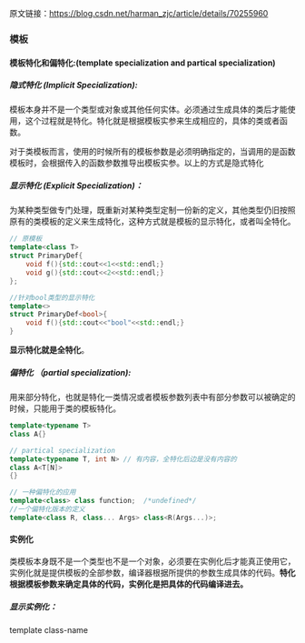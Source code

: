 原文链接：https://blog.csdn.net/harman_zjc/article/details/70255960



### 													模板

#### 模板特化和偏特化:(template specialization and partical specialization)

##### 隐式特化 (Implicit Specialization):

模板本身并不是一个类型或对象或其他任何实体。必须通过生成具体的类后才能使用，这个过程就是特化。特化就是根据模板实参来生成相应的，具体的类或者函数。

对于类模板而言，使用的时候所有的模板参数是必须明确指定的，当调用的是函数模板时，会根据传入的函数参数推导出模板实参。以上的方式是隐式特化

##### 显示特化 (Explicit Specialization)：

为某种类型做专门处理，既重新对某种类型定制一份新的定义，其他类型仍旧按照原有的类模板的定义来生成特化，这种方式就是模板的显示特化，或者叫全特化。

```c++
// 原模板
template<class T> 
struct PrimaryDef{
    void f(){std::cout<<1<<std::endl;}
    void g(){std::cout<<2<<std::endl;}
};

//针对bool类型的显示特化
template<>
struct PrimaryDef<bool>{
    void f(){std::cout<<"bool"<<std::endl;}
}
```

**显示特化就是全特化**。

##### 偏特化 （partial specialization):

用来部分特化，也就是特化一类情况或者模板参数列表中有部分参数可以被确定的时候，只能用于类的模板特化。

```c++
template<typename T>
class A{}

// partical specialization
template<typename T, int N> // 有内容，全特化后边是没有内容的
class A<T[N]>
{}

// 一种偏特化的应用
template<class> class function;  /*undefined*/
//一个偏特化版本的定义
template<class R, class... Args> class<R(Args...)>;
```

#### 实例化

类模板本身既不是一个类型也不是一个对象，必须要在实例化后才能真正使用它，实例化就是提供模板的全部参数，编译器根据所提供的参数生成具体的代码。**特化根据模板参数来确定具体的代码，实例化是把具体的代码编译进去。**

##### 显示实例化：

template class-name<template arguments>。主要作用是告知编译器将类模板的一个特化版本的代码编译进去。可实例化的部分有：class， Function， Member Function， Member classes， static data members of class templates.

##### 隐式实例化：

当代码中引用了一个模板，且需要一个完整定义的类型的时候，或者当类型的完整性影响到了代码，并且此时特定的类型没有被显示实例化，那么隐式实例化就会发生。

```c++
template<class T> struct Z{
	void f(){};
    void g(); // never defined
}

template struct Z<double>; // explicit instantiation.
Z<int> a;   // implicit instantiation of Z<int>
Z<char>* p; // nothing is instantiated here.
p->f();  // implicit instantiation of Z<char> and Z<char>::f() occurs here.
		// Z<char>::g is never needed and never instantiated here.
   
```

只有当用到模板类的时候才会实例化。**显示的特化总是伴随着实例化**。

##### 实例化的作用：

+ 模板的实现和定义分开在不同的文件中。当编译器在编译一个cpp文件的时候，用到一个类型只要是声明了，要么在自己里面定义，要么在别的地方定义，所以不会报错。链接的时候回查找相关的目标文件已找到所需的定义。如果一个头文件声明了template.h,定义在template.cpp中，使用在reference.cpp中。编译template.cpp的时候，由于没有在该文件中实例化它所以模板不会被编译进去。在reference.cpp中，由于看不到template.cpp定义，用到其模板如Test<int>的时候编译器认为是别处定义的，也不会实例化它，进而报错。所以模板的定义和实现都是放在头文件里面。若要分开，可以在reference.cpp中显示实例化，这样能保证编译进去。

+ 单独显示实例化一个函数的作用。

  模板编译的时候，按需编译。链接的时候有重复会进行合并。如果有A.cpp和B.cpp两个类，A中定义了一个Test<int>对象，将其传入到B的一个接受Test<int>类型的指针的函数时，对B而言不需要Test的构造和析构函数了，只需实例化testInterface即可。

  ```c++
  #include<iostream>
  template<typename T> 
  class Test
  {
   public:
      void testInterface()
      {
          std::cout<<1;
      }
  };
  //特化，伴随着实例化
  template<>
  void Test<int>::testInterface()
  {
      std::cout<<2;
  }
  ```

  

#### 模板参数的三种形式：

```c++
template<typename T> className
```

上面的定义中，T就是一个模板参数。使用模板的时候，需要指定该模板的所有参数以生成模板的一个特化。指定的方法可以不是显示指定，但必须可推导。

+ 类型参数：模板参数是一个类型。使用类型参数时，不能用它做没有定义的工作。

  ```c++
  template<class T>
  class Test
  {
  public:
      T tObj;
      T* tPtr;
      std::list<T> l;
      T* createInsideObj();
  }
  
  class A
  {
      A(){}
  }
  ```

  对于类A来说，其默认构造函数是隐式的，所以模板编译不会通过。如果去掉tObj,tPtr的定义，只要不调用createInsideObject，就不会报错，因为不会实例化。

+ 非类型模板参数：可用作非类型参数的有

  + integral
  + pointers to objects
  + pointers to functions
  + lvalue reference paramters
  + pointer to members
  + enumeration tpe
  + nullptr

  ```c++
  int ai[5];
  template<const int* pci> struct X{}
  X<ai> xi; // conversion occures.
  
  struct Y{
      void func(){};
  }
  
  struct YY{
      static Y y;
  }
  
  Y YY::y;
  
  template<const Y* b> struct Z{}
  Y y;
  Z<&YY::y> z;
  
  tempalte<int (&pa)[5]> struct W{}
  W<ai> w; // no conversion
  
  void f(char);
  void f(int);
  
  template<void (*pf)(int)> struct RR{}
  RR<&f> a;   // select f(int);
  
  template<void (Y::*pf)()> struct RD{}
  RD<&Y::func> rd;
  
  ```

  对于指针类型和引用类型，用来赋值的对象必须是有链接的。

+ 模板参数

  ```c++
  template<class T, int a> class A{}
  
  template<template<typename, int> class V>
  class C
  {
   public:
      V<int, 5> y;
  }
  
  int main()
  {
      C<A> aa;
  }
  ```

##### 函数模板

不同的模板参数对应了不同的模板实例，而模板本身是否使用这些模板参数完全就是需求上的问题了，对于模板来讲如果没有在定义中用到模板参数那么每个版本的定义时是没有差异的，但是他们是不同的实例，而且实例间毫无关系。

##### 函数模板的实例化

函数模板也存在现实实例化和隐式实例化。现实实例化语法：

```c++
// declaration of template function
template<typename T, int N>
void function()
{}

// explicit instantiation
template void function<int, 10>();

// second type
template <typename T>
void func(T arg)
{}
// instantiation
template void func(int);
template void func<>(int);
```

对于第二种实例化方式，函数模板中其模板参数T在函数中给函数参数做了类型，所以只要函数类型确定了，模板参数也就可以确定，所以同样能实例化，小括号<>要不要都可以。

**函数模板不支持偏特化**，如果在使用上遇到这样的情况通过**函数重载**来解决。

##### 函数模板的实参演绎（Template argument deduction）

In order to instantiate a function tempalte, every template argument must be known, but not every template has to be sepcified. When possible, the compiler will deduce the missing template argument from the function arguments. This occurs when a function call is attemped, when an address of a function template is taken, and in some other contexts.

```c++
template<typename To, typename From> To convert(From f);

void g(double d)
{
    int i = convert<int>(d); // deduce To from int, From to double
    char c = convert<char>(d);
    int(*ptr)(float) = convert;
}
```

实参演绎中如果推导出来的结果间有矛盾会出现匹配失败的情况，**匹配时没有隐式转型**。匹配失败并不会被看成一个错误。

对于函数的模板是一个函数指针类型时，如果传入的实参是一组重载函数，那么如果仅有一个函数可以最佳配得参数类型的时候就会以此函数版本作为参数调用，否则会报错。

```c++
template<class T> int f(T(*p)(T));
int g(int);
int g(char);

f(g); // the first is used
```

在进行模板参数演绎以前，编译器通常会做一些工作让匹配更容易。当函数Parameter不是一个引用类型时：

+ Argument是一个数组类型，那么Argument被替换为该数组成员类型的指针类型。
+ Argument是一个函数类型，将被替换为该函数的指针类型。
+ Argument是CV限定类型(const或volatile)，忽略其cv属性。

```c++
template<class T> void f(T);
int a[3];
f(a);  // adjusted to int*, deduce T = int*

const int b = 13;
f(b); // adjust to int, deduce T = int, ignore CV

void g(int);
f(g); // adjust to void (*)(int), deduce T = void(*)(int)
```

+ 如果模板parameter是一个CV限定类型，则忽略其CV属性

+ 如果模板parameter是一个引用类型，P将被修正为其引用的类型。

+ 如果模板parameter是一个非CV限定的右值引用，而传入的实参Argument是一个左值，那么A将被修正为该左值类型的左值引用

  ```c++
  template<class T>
  int f(T&&);  // P is an rvalue reference to cv-unqualified T
  
  template<class T>
  int g(const T&&);  // P is an rvalue reference to cv-qualified T
  
  int main()
  {
      int i;
      int n1 = f(i);  // argument is lvalue: calls f<int&>(int&);
      int n2 = f(0);  // argument is not lvalue: calls f<int&>(int&&);
      
      // int n3 = g(i); // error: deduces to g<int>(const int&&), which can not bind an rvalue reference to an lvalue.
  }
  ```

+ 推倒后的类型可以比实参类型A多顶层的CV限定

  ```c++
  template<typename T> void f(const T& t);
  bool a = false;
  f(a); // P = const T&, adjusted to const T, A = bool; deduced T = bool, deduced A = const bool, deduced A is more cv-qualified that A
  ```

+ 如果传递的实参类型可以通过限定转型（qualifier conversion）转换成推导后的类型，也是允许的

  ```c++
  template<typename T> void f(const T*);
  int *p;
  f(p); // P = const T*, A = int*; deduced T = int, deduced A = const int*
  		// qualification conversion applies.(from int* to const int*)
  ```

+ 如果P是一个模板类型的引用或者直接引用，而传递的A是P的子类模板类型，同样可以。

  ```c++
  template<class T> struct B{};
  template<classs T> struct D: public B<T>{};
  template<class T> void f(B<T>&){}
  
  int main()
  {
      D<int> d;
      f(d); //子类转换
  }
  ```

+ 如果P是一个嵌套名说明符(nested-name-specifier)，那么其所含的模板参数是不可推导的。嵌套名称说明符就是用来限定作用域的::符号左边部分，比如std::cout中的std就是嵌套名说明符。

  ```c++
  template<typename T> struct identity {typedef T type;};
  template<typename T> void bad(std::vector<T> x, T value=1);
  template<typename T> void good(std::vector<T> x, typename identity<T>::type value = 1);
  
  std::vector<std::complex<double>> x;
  bad(x, 1.2); // P1 = std::vector<T>, A1 = std::vector<std::complex<double>>
  			// deduce T = std::complex<double>
  			// P2 / A2: deduced T = double
  			// error: deduction fails, T is ambigulous
  
  good(x, 1.2);  // P1 / A1: deduced T = std::vector<std::complex<double>>
  			   // P2 = identity<T>::type, A2 = double,
  // P2 / A2: used T deduced by P1 / A1 because T is to the left of :: in P2
  // OK, T = std::complex<double>
  ```

+ 如果非类型模板参数存在于子表达式中，则模板参数不可推导

  ```c++
  template<std::size_t N> void f(std::array<int, 2 * N> a);
  std::array<int, 10> a;
  f(a); // P = std::array<int, 2*N> a = std::array<int, 10>
  	// 2 * N is non-deduced context, N cannot be deduced
  	// note: f(std::array<int, N> a) would be able to deduce N
  ```

+ 函数的默认参数不能用来推导T

  ```c++
  template<typename T, typename F>
  void f(const std::vector<T> &v, const F&comp = std::less<T>());
  std::vector<std::string> v(3);
  f(v); // P2 is non-deduced context for F;
  ```

+ 如果A是一组重载函数，且存在多于一个的匹配或不存在匹配时，则T不可推导

  ```c++
  template<typename T> void out(const T &value){}
  out("123"); // P = const T&, A = const char[4] lvalue, deduced T = char[4]
  out(std::endl);  // A is function template, T is non-deduced context.
  ```

+ 如果A是一个初始化列表，而P不是std::initializer_list类型或其引用类型，则P中的T不可推导

  ```c++
  #include <vector>
  #include <initializer_list>
  
  template<class T> void g1(std::vector<T>);
  template<class T> void g2(std::vector<T>, Tx);
  template<class T> void g3(std::initializer_list<T>);
  
  g1({2,2,3}); // p = std::vector<T>, A = {1, 2, 4}: T is non-deduced context, error here
  
  g2({2,2,4}, 10); // T can be deduced from A1, but can be deduced from A2, passed compile
   
  g3({1, 2, 3}) // P is std::initializer_list<T>, deduced T = int
     
  ```

+ 如果P中包含一个模板参数列表，且有参数扩展包，如果参数扩展包位置不在P的模板参数列表的最后，则不可推导

  ```c++
  template<int...> struct T{}
  
  template<int... Ts1, int N, int... Ts2>
  void good(const T<N, Ts...>& arg1, const T<N, Ts...>&);
  
  template<int... Ts1, int N, int... Ts2>
  void bad(const T<Ts1..., N>& arg1, const T<Ts2..., N>&);
  
  T<1, 2> t1;
  T<1, -1, 0> t2;
  
  good(t1, t2);  // P1 is const T<N, Ts1...>&, A1 is T<1, 2>: deduced N is 1, 				deduced Ts1 = [2],
  				// p2 is const<N, Ts2...>&, A2 is T<1, -1, 0>: deduced N is 					1, Ts2 is [-1, 0]
  
  bad(t1, t2);  // p1 = const T<Ts1..., N>&, A1 = T<1, 2>, pcak extension is not in the last of the parameters, so can't be deduced here.
  
  ```

+ 如果P是一个非引用数组类型，则其主边界不可推导

  ```c++
  template<int i> void f1(int a[10][i]);
  template<int i> void f2(int a[i][20]); 
  template<int i> void f3(int (&a)[i][20]); // p = int(&)[i][20], reference to array
  
  void g()
  {
      int a[10][20];
      f1(a); // ok: deduced i = 20
      f1<20>(a);  // 0k
      f2(a);  // error: i is non-deduced here
      f2<10>(a); // 0K
      f3(a);  // ok, deduced i = 10;
      f3<10>(a); // ok
  }
  ```






### 									可变参数模板

```c++
template<typename T>
T adder(T v)
{
    return v;
}

template<typename T, typename... Args>
T adder(T first, Args... args)
{
    return first + adder(args...);
}
```

typename... Args是**模板参数包**，而Args... args被称为**函数参数包**。可变参数模板以编写递归代码的方式编写：一个基本类型(adder(T v))，以及一个“递归”的通用情形。递归发生在调用adder(args...)中。每次调用，参数包缩短一个参数，最终遇到基本情形。

##### 性能：

可变参数模板在编译时刻预先生成一系列函数，所以最终得到的跟循环没什么两样，所以没有性能问题。

##### 类型安全的可变参数函数

若使用时传入的参数不对，将不能通过编译，所以不会在运行时发生错误。

##### 数目可变域数据结构

定制的数据结构（struct和class）具有编译时刻定义的域，可以表示在运行时增长的类型（std::vector)，如果添加新的域，就必须是编译器看到的东西。可变参数模板使得定义具有任意数目域并且在使用时配置这个数目的数据结构成为可能。例子如下：

```c++
template<class... Ts>
struct tuple{}

template<class T, class... Ts>
struct tuple<T, Ts...> : tuple<Ts...>{
    T tail;
    tuple(T t, Ts.. ts): tuple<ts...>, tail(t){}
}
```

首先定义了一个名为tuple的空的类定义。后跟该定义的一个特化版本，该版本从参数包剥除第一个类型并定义该类型的tail成员，它还派生自用参数包余下部分实例化的类型。

```c++
// 例子
tuple<double, uint64_t, const char*> t1(12.2, 42, "big");
// 上边结构体创建的记录为
struct tuple<double, uint64_t, const char*>: tuple<uint64_t, const char*>
{
    double tail;
}

struct tuple<uint64_t, const char*> : tuple<const char*>
{
    uint64_t tail;
}

struct tuple<const char*> : tuple
{
    const char* tail;
}

struct tuple{}
```

根据c++类成员的分布情况，数据成员的布局将会是 [const char*, uint64_t, double]

##### 访问辅助类的定义

```c++
template<size_t, class> struct elem_type_holder;

// first secialization
template<class T, class... Ts>
struct elem_type_holder<0, tuple<T, Ts...>>{
    typedef T type;
}

// second specilization
template<size_t k, class T, class... Ts>
struct elem_type_holder<k, tuple<T, Ts...>>
{
    typedef typename elem_type_holder<k-1, tuple<Ts...>>::type type
}
```

elem_type_holder是一个可变参数模板，接受一个数字k以及我们感兴趣的tuple类型作为模板参数。这是一个编译时模板元编程构造，它作用在常量及类型上，而不是运行时对象。对一个elem_type_holder<2, some_tuple_type>,扩展为

```c++
struct elem_type_holder<2, tuple<T, Ts...>>{
    typedef typename elem_type_holder<1, tuple<Ts...>::type type
}

struct elem_type_holder<1, tuple<T, Ts...>>{
    typedef typename elem_type_holder<0, tuple<Ts...>>::type type;
}

struct elem_type_holder<0, tuple<T, Ts...>>{
    typedef T type;
}
```

elem_type_holder<2, some_tuple_type>从元组的开头剥除两个类型，并将其类型设置为第三个的类型。

##### get的实现

```c++
template<size_t k, class... Ts>
typename std::enable_if<k==0, typename elem_type_holder<0, tuple<Ts...>::type&>::type
get(tuple<Ts...>& t)
{
    return t.tail;
}

template<size_t k, class T, class... Ts>
typename std::enable_if<k!=0, typename elem_type_holder<K, tuple<T, Ts...>>::type&>::type
get(tuple<T, Ts...>& t)
{
    tuple<Ts...> &base = t;
    return get<k-1>(base);
}
```

enable_if 用于在get的两个模板重载间选择，一个用于看为0时，一个用于剥除第一个类型并递归通用情形。

#### 用于catch-all的可变参数模板例子：

编写一个可以打印标准库容器的函数，能够工作在任意容器上。第一种做法：

```c++
template<template<typename, typename> class ContainerType, typename ValueType, typename AllocType>
void print_contaner(ContainerType<ValueType, AllocType> &c)
{
    for(auto &v : c)
    {
        std::cout<<c<<std::endl;
    }
}
```

对于那些可以通过值类型与分配器类型参数化的模板，vector，list等，可以通过如上方式打印。但是对于map，set类型的模板，其模板参数多余2个，就会出现问题，所以用可变参数模板来实现更好一些。

```c++
template<template<typename, typename...> class ContainerType, typename ValueType, typename... Args>
void print_container(Container<ValueType, Args...>& c)
{
    for(auto &v : c)
    	std::cout<<c<<std::endl;
}
```





### 							SFINAE and enable_if

#### SFINAE

```c++
int negate(int i){
    return -i;
}

template<typename T>
typename T::value_type negate(const T& t)
{
    return -T(t);
}
```

When compiler looks at overload candidates that are templates, it has to actually perform substitution of explicitly specified or deduced types into the template arguments.  For negate(42), when looking for the best overload, all candidates have to be considered, When the compiler considers the templated negate, it substitute the deduced argument type of the call into the template and generates

```c++
int::value_type negate(const int &t)
```

**In c++ 11, it states that when a substitution failure occures, such as the one shown above, type deduction for this particular type fails. There's no error involved. The compiler simply ignores this condidate and looks at the others.** 

If we want to write template that only make sense for some types, we must make it fail deduction for invalid types right in declaration, to cause substitution failure.

#### enable_if - a compile-time switch for templates

```c++
template<bool, typename T = void>
struct enable_if
{};

template<typename T>
struct enable_if<true, T>
{
    typedef T type;
}

// c++ 14 added type alias for convenience
template<bool B, class T>
using enable_if_t = typename enable_if<B, T>::type;

// example
template<class T, typename enable_if_t<std::is_integral<T>::value>*=nullptr>
void do_stuff(T &t)
{
    // an implementation for integral types(int, char, etc..)
}

template<class T, typename enable_if_t<std::is_class<T>::value>*=nullptr>
void do_stuff(T &t)
{
    // an implementation for class types
}
```

https://eli.thegreenplace.net/2014/sfinae-and-enable_if/